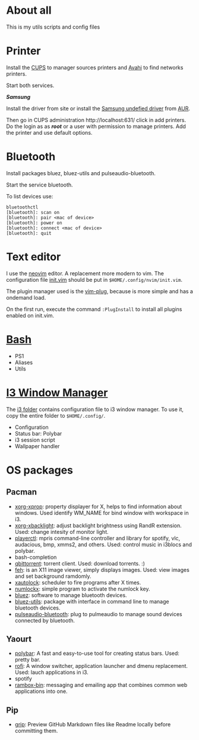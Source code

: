 # About all

This is my utils scripts and config files

# Printer

Install the [CUPS](https://wiki.archlinux.org/index.php/CUPS#Configuration) to manager sources printers and [Avahi](https://wiki.archlinux.org/index.php/Avahi) to find networks printers.

Start both services.

***Samsung***

Install the driver from site or install the [Samsung undefied
driver](https://wiki.archlinux.org/index.php/CUPS/Printer-specific_problems#Samsung) from [AUR](https://aur.archlinux.org/packages/samsung-unified-driver/).

Then go in CUPS administration http://localhost:631/ click in add printers. Do
the login as as ***root*** or a user with permission to manage printers. Add
the printer and use default options.

# Bluetooth

Install packages bluez, bluez-utils and pulseaudio-bluetooth.

Start the service bluetooth.

To list devices use:

```
bluetoothctl
[bluetooth]: scan on
[bluetooth]: pair <mac of device>
[bluetooth]: power on
[bluetooth]: connect <mac of device>
[bluetooth]: quit
```

# Text editor

I use the [neovim](https://neovim.io/) editor. A replacement more modern to vim.
The configuration file [init.vim](nvim/init.vim) should be put in `$HOME/.config/nvim/init.vim`. 

The plugin manager used is the [vim-plug](https://github.com/junegunn/vim-plug),
because is more simple and has a ondemand load.

On the first run, execute the command `:PlugInstall` to install all plugins
enabled on init.vim.

# [Bash](bash)

* PS1
* Aliases
* Utils

# [I3 Window Manager](i3)

The [i3 folder](i3) contains configuration file to i3 window manager. To use it, copy the entire folder to `$HOME/.config/`.

* Configuration
* Status bar: Polybar
* i3 session script
* Wallpaper handler

# OS packages

## Pacman

* [xorg-xprop](https://www.x.org/releases/X11R7.5/doc/man/man1/xprop.1.html):
  property displayer for X, helps to find information about windows. Used
  identify WM_NAME for bind window with workspace in i3.
* [xorg-xbacklight](https://www.x.org/archive/X11R7.5/doc/man/man1/xbacklight.1.html): adjust backlight brightness using RandR extension. Used: change intesity of monitor light.
* [playerctl](https://github.com/acrisci/playerctl): mpris command-line controller and library for spotify, vlc, audacious, bmp, xmms2, and others. Used: control music in i3blocs and polybar.
* bash-completion
* [qbittorrent](https://www.qbittorrent.org/): torrent client. Used: download
  torrents. :)
* [feh](https://feh.finalrewind.org/): is an X11 image viewer, simply displays images. Used: view images and set background ramdomly.
* [xautolock](https://linux.die.net/man/1/xautolock): scheduler to fire
  programs after X times.
* [numlockx](https://wiki.archlinux.org/index.php/Activating_Numlock_on_Bootup): simple program to activate the numlock key.
* [bluez](): software to manage bluetooth devices.
* [bluez-utils](): package with interface in command line to manage bluetooth
  devices.
* [pulseaudio-bluetooth](): plug to pulmeaudio to manage sound devices connected
  by bluetooth.


## Yaourt

* [polybar](https://github.com/jaagr/polybar): A fast and easy-to-use tool for creating status bars. Used: pretty bar.
* [rofi](https://github.com/DaveDavenport/rofi):  A window switcher, application launcher and dmenu replacement. Used: lauch applications in i3.
* spotify
* [rambox-bin](https://rambox.pro/): messaging and emailing app that combines common web applications into one.


## Pip

* [grip](https://github.com/joeyespo/grip): Preview GitHub Markdown files like Readme locally before committing them.
